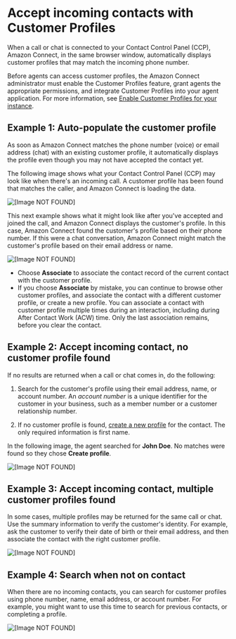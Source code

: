 # Accept incoming contacts with Customer Profiles<a name="select-customer-profile"></a>

When a call or chat is connected to your Contact Control Panel \(CCP\), Amazon Connect, in the same browser window, automatically displays customer profiles that may match the incoming phone number\. 

Before agents can access customer profiles, the Amazon Connect administrator must enable the Customer Profiles feature, grant agents the appropriate permissions, and integrate Customer Profiles into your agent application\. For more information, see [Enable Customer Profiles for your instance](enable-customer-profiles.md)\.

## Example 1: Auto\-populate the customer profile<a name="example1-select-customer-profile"></a>

As soon as Amazon Connect matches the phone number \(voice\) or email address \(chat\) with an existing customer profile, it automatically displays the profile even though you may not have accepted the contact yet\.

The following image shows what your Contact Control Panel \(CCP\) may look like when there's an incoming call\. A customer profile has been found that matches the caller, and Amazon Connect is loading the data\.

![\[Image NOT FOUND\]](http://docs.aws.amazon.com/connect/latest/adminguide/images/customer-profiles-incoming-call-example1.png)

This next example shows what it might look like after you've accepted and joined the call, and Amazon Connect displays the customer's profile\. In this case, Amazon Connect found the customer's profile based on their phone number\. If this were a chat conversation, Amazon Connect might match the customer's profile based on their email address or name\.

![\[Image NOT FOUND\]](http://docs.aws.amazon.com/connect/latest/adminguide/images/customer-profiles-choose-profile-example1.png)
+ Choose **Associate** to associate the contact record of the current contact with the customer profile\. 
+ If you choose **Associate** by mistake, you can continue to browse other customer profiles, and associate the contact with a different customer profile, or create a new profile\. You can associate a contact with customer profile multiple times during an interaction, including during After Contact Work \(ACW\) time\. Only the last association remains, before you clear the contact\.

## Example 2: Accept incoming contact, no customer profile found<a name="example2-select-customer-profile"></a>

If no results are returned when a call or chat comes in, do the following: 

1. Search for the customer's profile using their email address, name, or account number\. An *account number* is a unique identifier for the customer in your business, such as a member number or a customer relationship number\. 

1. If no customer profile is found, [create a new profile](create-new-customer-profile.md) for the contact\. The only required information is first name\.

In the following image, the agent searched for **John Doe**\. No matches were found so they chose **Create profile**\. 

![\[Image NOT FOUND\]](http://docs.aws.amazon.com/connect/latest/adminguide/images/customer-profiles-no-profiles-found.png)

## Example 3: Accept incoming contact, multiple customer profiles found<a name="example3-select-customer-profile"></a>

In some cases, multiple profiles may be returned for the same call or chat\. Use the summary information to verify the customer's identity\. For example, ask the customer to verify their date of birth or their email address, and then associate the contact with the right customer profile\. 

![\[Image NOT FOUND\]](http://docs.aws.amazon.com/connect/latest/adminguide/images/customer-profiles-choose-profile-example3.png)

## Example 4: Search when not on contact<a name="example4-select-customer-profile"></a>

When there are no incoming contacts, you can search for customer profiles using phone number, name, email address, or account number\. For example, you might want to use this time to search for previous contacts, or completing a profile\.

![\[Image NOT FOUND\]](http://docs.aws.amazon.com/connect/latest/adminguide/images/customer-profiles-search-not-connected-example4.png)